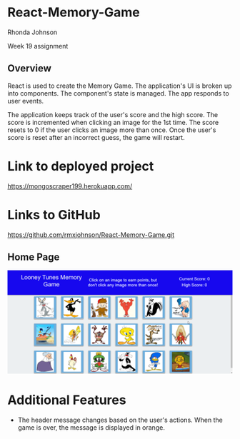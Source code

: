 # React-Memory-Game

Rhonda Johnson

Week 19 assignment

## Overview

React is used to create the Memory Game.  The application's UI is broken up into components.  The component's state is managed.  The app responds to user events. 


The application keeps track of the user's score and the high score.  The score is incremented when clicking an image for the 1st time.  The score resets to 0 if the user clicks an image more than once.  Once the user's score is reset after an incorrect guess, the game will restart.

# Link to deployed project
https://mongoscraper199.herokuapp.com/

# Links to GitHub
https://github.com/rmxjohnson/React-Memory-Game.git


## Home Page

![home.png](public/assets/images/home-page.png)


# Additional Features
 * The header message changes based on the user's actions.  When the game is over, the message is displayed in orange.
